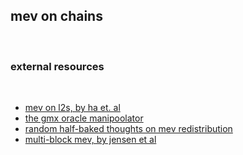 ## mev on chains

<br>

### external resources

<br>

- [mev on l2s, by ha et. al](https://timroughgarden.github.io/fob21/reports/r11.pdf)
- [the gmx oracle manipoolator](https://mirror.xyz/steinkirch.eth/e-gsChe2GxfadHeBnMDsWe_4eQar9JJHJKlWqIE-jKY)
- [random half-baked thoughts on mev redistribution](https://mirror.xyz/apriori.eth/0Y2hpGnFpBY08ALM6gc-E3hLtss9KXhY8LKCo4WSZFQ)
- [multi-block mev, by jensen et al](https://arxiv.org/pdf/2303.04430.pdf)

